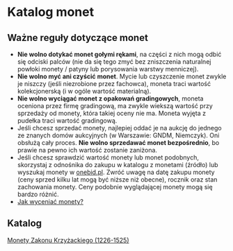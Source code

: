 
# Katalog monet

## Ważne reguły dotyczące monet
- **Nie wolno dotykać monet gołymi rękami**, na części z nich mogą odbić się odciski palców (nie da się tego zmyć bez zniszczenia naturalnej powłoki monety / patyny lub porysowania warstwy menniczej).
- **Nie wolno myć ani czyścić monet**. Mycie lub czyszczenie monet zwykle je niszczy (jeśli niezrobione przez fachowca), moneta traci wartość kolekcjonerską (i w ogóle wartość materialną).
- **Nie wolno wyciągać monet z opakowań gradingowych**, moneta oceniona przez firmę gradingową, ma zwykle wiekszą wartość przy sprzedaży od monety, która takiej oceny nie ma. Moneta wyjęta z pudełka traci wartość gradingową.
- Jeśli chcesz sprzedać monety, najlepiej oddać je na aukcję do jednego ze znanych domów aukcyjnych (w Warszawie: GNDM, Niemczyk). Oni obsłużą cały proces. **Nie wolno sprzedawać monet bezpośrednio**, bo prawie na pewno ich wartość zostanie zaniżona.
- Jeśli chcesz sprawdzić wartość monety lub monet podobnych, skorzystaj z odnośnika do zakupu w katalogu z monetami (źródło) lub wyszukaj monety w [onebid.pl](https://onebid.pl/pl). Zwróć uwagę na datę zakupu monety (ceny sprzed kilku lat mogą być niższe niż obecne), rocznik oraz stan zachowania monety. Ceny podobnie wyglądającej monety mogą się bardzo różnić.
- [Jak wyceniać monety?](https://www.youtube.com/watch?v=y3ImnHK4lhc)

## Katalog

[Monety Zakonu Krzyżackiego (1226-1525)](./pages/k1.md)